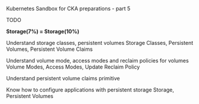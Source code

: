 Kubernetes Sandbox for CKA  preparations - part 5

TODO 

**Storage(7%) = Storage(10%)**

Understand storage classes, persistent volumes Storage Classes, Persistent Volumes, Persistent Volume Claims

Understand volume mode, access modes and reclaim policies for volumes Volume Modes, Access Modes, Update Reclaim Policy

Understand persistent volume claims primitive

Know how to configure applications with persistent storage Storage, Persistent Volumes







